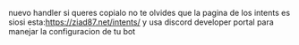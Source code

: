 nuevo handler si queres copialo no te olvides que la pagina de los intents es siosi esta:https://ziad87.net/intents/
y usa discord developer portal para manejar la configuracion de tu bot
